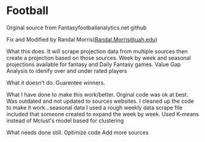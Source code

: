 # Football

Orginal source from Fantasyfootballanalytics.net github

Fix and Modified by Randal Morris(Randal.Morris@uah.edu)

What this does.
	It will scrape projection data from multiple sources then create a projection based on those sources.
	Week by week and seasonal projections available for fantasy and Daily Fantasy games.
	Value Gap Analysis to idenify over and under rated players

What it doesn't do.
	Guarentee winners.

What I have done to make this work/better.
	Orginal code was ok at best. Was outdated and not updated to sources websites.
	I cleaned up the code to make it work...seasonal data
	I used a rough weekly data scrape file included that someone created to expand the week by week.
	Used K-means instead of Mclust's model based for clustering
	
What needs done still.
	Optimize code
	Add more sources
